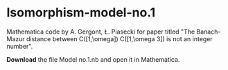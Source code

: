 # Isomorphism-model-no.1
Mathematica code by A. Gergont, Ł. Piasecki for paper titled "The Banach-Mazur distance between C([1,\omega]) C([1,\omega 3]) is not an integer number".

**Download** the file Model no.1.nb and open it in Mathematica.
